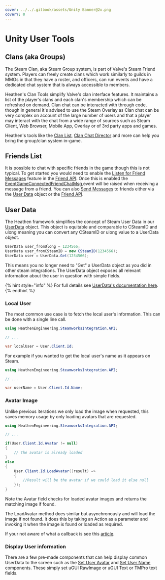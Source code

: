 ```yaml
---
cover: ../../.gitbook/assets/Unity Banner@2x.png
coverY: 0
---
```


# Unity User Tools

## Clans (aka Groups)

The Steam Clan, aka Steam Group system, is part of Valve's Steam Friend system. Players can freely create clans which work similarly to guilds in MMOs in that they have a roster, and officers, can run events and have a dedicated chat system that is always accessible to members.

Heathen's Clan Tools simplify Valve's clan interface features. It maintains a list of the player's clans and each clan's membership which can be refreshed on demand. Clan chat can be interacted with through code, though in general it's advised to use the Steam Overlay as Clan chat can be very complex on account of the large number of users and that a player may interact with the chat from a wide range of sources such as Steam Client, Web Browser, Mobile App, Overlay or of 3rd party apps and games.

Heathen's tools like the [Clan List](../../toolkit-for-steamworks-sdk/unity/ui-components/clan-list.md), [Clan Chat Director](../../toolkit-for-steamworks-sdk/unity/ui-components/clan-chat-director.md) and more can help you bring the group/clan system in-game.

## Friends List

It is possible to chat with specific friends in the game though this is not typical. To get started you would need to enable the [Listen for Friend Messages](../../toolkit-for-steamworks-sdk/unity/api/friends.client.md#setlistenforfriendsmessages) feature in the [Friend API](../../toolkit-for-steamworks-sdk/unity/api/friends.client.md). Once this is enabled the [EventGameConnectedFriendChatMsg ](../../toolkit-for-steamworks-sdk/unity/api/friends.client.md#game-connected-friend-chat-msg)event will be raised when receiving a message from a friend. You can also [Send Messages](../../toolkit-for-steamworks-sdk/unity/data-layer/user-data.md#sendmessage) to friends either via the [User Data](../../toolkit-for-steamworks-sdk/unity/data-layer/user-data.md) object or the [Friend API](../../toolkit-for-steamworks-sdk/unity/api/friends.client.md).

## User Data

The Heathen framework simplifies the concept of Steam User Data in our [UserData](../../toolkit-for-steamworks-sdk/unity/data-layer/user-data.md) object. This object is equitable and comparable to CSteamID and ulong meaning you can convert any CSteamID or ulong value to a UserData object.

```csharp
UserData user_fromUlong = 1234566;
UserData user_fromCSteamID = new CSteamID(1234566);
UserData user = UserData.Get(1234566);
```

This means you no longer need to "Get" a UserData object as you did in other steam integrations. The UserData object exposes all relevant information about the user in question with simple fields.&#x20;

{% hint style="info" %}
For full details see [UserData's documentation here](../../toolkit-for-steamworks-sdk/unity/data-layer/user-data.md).
{% endhint %}

### Local User

The most common use case is to fetch the local user's information. This can be done with a single line call.

```csharp
using HeathenEngineering.SteamworksIntegration.API;

// ...

var localUser = User.Client.Id;
```

For example if you wanted to get the local user's name as it appears on Steam.

```csharp
using HeathenEngineering.SteamworksIntegration.API;

// ...

var userName = User.Client.Id.Name;
```

### Avatar Image

Unlike previous iterations we only load the image when requested, this saves memory usage by only loading avatars that are requested.

```csharp
using HeathenEngineering.SteamworksIntegration.API;

// ...

if(User.Client.Id.Avatar != null)
{    
    // The avatar is already loaded
}
else
{
    User.Client.Id.LoadAvatar((result) => 
    {
        //Result will be the avatar if we could load it else null
    });
}
```

Note the Avatar field checks for loaded avatar images and returns the matching image if found.

The LoadAvatar method does similar but asynchronously and will load the image if not found. It does this by taking an Action as a parameter and invoking it when the image is found or loaded as required.

If your not aware of what a callback is see this [article](../../guides/development/lambda-expressions.md#callbacks).

### Display User information

There are a few pre-made components that can help display common UserData to the screen such as the [Set User Avatar](../../toolkit-for-steamworks-sdk/unity/ui-components/set-user-avatar.md) and [Set User Name](../../toolkit-for-steamworks-sdk/unity/ui-components/set-user-name.md) components. These simply set uGUI RawImage or uGUI Text or TMPro text fields.&#x20;
